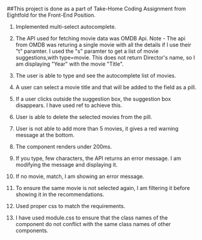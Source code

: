 ##This project is done as a part of Take-Home Coding Assignment from Eightfold for the Front-End Position.

1.	Implemented multi-select autocomplete.

2.	The API used for fetching movie data was OMDB Api. 
Note - The api from OMDB was returing a single movie with all the details if I use their "t" paramter. I used the "s" paramter to get a list of movie suggestions,with type=movie. This does not return Director's name, so I am displaying "Year" with the movie "Title".
 
3.	The user is able to type and see the autocomplete list of movies.
 
4.	A user can select a movie title and that will be added to the field as a pill.
 
5. If a user clicks outside the suggestion box, the suggestion box disappears. I have used ref to achieve this.

6. User is able to delete the selected movies from the pill.

7. User is not able to add more than 5 movies, it gives a red warning message at the bottom.
 
8. The component renders under 200ms.

9. If you type, few characters, the API returns an error message. I am modifying the message and displaying it.
 
10. If no movie, match, I am showing an error message.
 
11. To ensure the same movie is not selected again, I am filtering it before showing it in the recommendations.

12. Used proper css to match the requirements.

13. I have used module.css to ensure that the class names of the component do not conflict with the same class names of other components.
